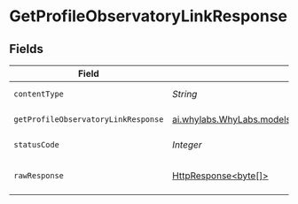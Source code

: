 # GetProfileObservatoryLinkResponse


## Fields

| Field                                                                                                                          | Type                                                                                                                           | Required                                                                                                                       | Description                                                                                                                    |
| ------------------------------------------------------------------------------------------------------------------------------ | ------------------------------------------------------------------------------------------------------------------------------ | ------------------------------------------------------------------------------------------------------------------------------ | ------------------------------------------------------------------------------------------------------------------------------ |
| `contentType`                                                                                                                  | *String*                                                                                                                       | :heavy_check_mark:                                                                                                             | HTTP response content type for this operation                                                                                  |
| `getProfileObservatoryLinkResponse`                                                                                            | [ai.whylabs.WhyLabs.models.shared.GetProfileObservatoryLinkResponse](../../models/shared/GetProfileObservatoryLinkResponse.md) | :heavy_minus_sign:                                                                                                             | GetProfileObservatoryLink default response                                                                                     |
| `statusCode`                                                                                                                   | *Integer*                                                                                                                      | :heavy_check_mark:                                                                                                             | HTTP response status code for this operation                                                                                   |
| `rawResponse`                                                                                                                  | [HttpResponse<byte[]>](https://docs.oracle.com/en/java/javase/11/docs/api/java.net.http/java/net/http/HttpResponse.html)       | :heavy_check_mark:                                                                                                             | Raw HTTP response; suitable for custom response parsing                                                                        |